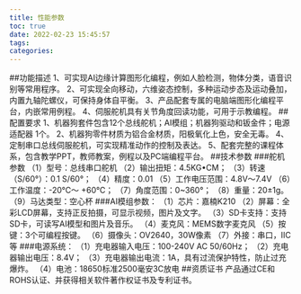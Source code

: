 ```yaml
---
title: 性能参数
toc: true
date: 2022-02-23 15:45:57
tags:
categories: 
---
```

##功能描述
1、可实现AI边缘计算图形化编程，例如人脸检测，物体分类，语音识别等常用程序。
2、可实现全向移动，六维姿态控制，多种运动步态及运动叠加，内置九轴陀螺仪，可保持身体自平衡。
3、产品配套专属的电脑端图形化编程平台，内嵌常用例程。
4、伺服舵机具有关节角度回读功能，可用于示教编程。
##配置要求
1、机器狗套件包含12个总线舵机；AI模组；机器狗驱动和钣金件；电源适配器 1个。
2、机器狗零件材质为铝合金材质，阳极氧化上色，安全无毒。
4、定制串口总线伺服舵机，可实现精准动作的控制及表达。
5、配套完整的课程体系，包含教学PPT，教师教案，例程以及PC端编程平台。
##技术参数
###舵机参数
（1）型号：总线串口舵机
（2）输出扭矩：4.5KG•CM；
（3）转速（S/60°）：0.1 S/60°；
（4）精度：0.01
（5）工作电压范围：4.8V～7.4V
（6）工作温度：-20℃～ +60℃；
（7）角度范围：0~360°；
（8）重量：20±1g。
（9）马达类型：空心杯
###AI模组参数：
（1）芯片：嘉楠K210
（2）屏幕：全彩LCD屏幕，支持正反拍摄，可显示视频，图片及文字。
（3）SD卡支持：支持SD卡，可读写AI模型和图片及音乐。
（4）麦克风：MEMS数字麦克风
（5）按键：3个可编程按键。
（6）摄像头：OV2640，30W像素
（7）外接：串口，IIC等
###电源系统：
（1）充电器输入电压：100-240V AC 50/60Hz；
（2）充电器输出电压：8.4V；
（3）充电器输出电流：1A，具有过流保护特性，防止过充爆炸。
（4）电池：18650标准2500毫安3C放电 
##资质证书
产品通过CE和ROHS认证、并获得相关软件著作权证书及专利证书。

